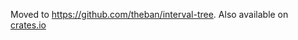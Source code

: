 Moved to https://github.com/theban/interval-tree. Also available on [crates.io](https://crates.io/crates/theban_interval_tree)
